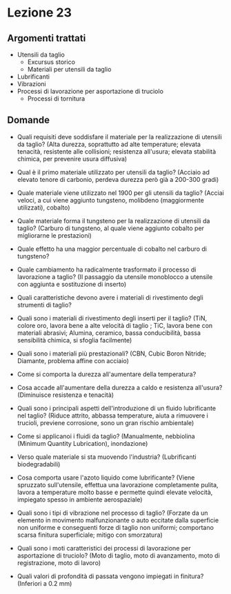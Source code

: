 # Lezione 23
## Argomenti trattati
- Utensili da taglio
	- Excursus storico
	- Materiali per utensili da taglio
- Lubrificanti
- Vibrazioni
- Processi di lavorazione per asportazione di truciolo
	- Processi di tornitura

## Domande
- Quali requisiti deve soddisfare il materiale per la realizzazione di utensili da taglio? (Alta durezza, soprattutto ad alte temperature; elevata tenacità, resistente alle collisioni; resistenza all'usura; elevata stabilità chimica, per prevenire usura diffusiva)
- Qual è il primo materiale utilizzato per utensili da taglio? (Acciaio ad elevato tenore di carbonio, perdeva durezza però già a 200-300 gradi)
- Quale materiale viene utilizzato nel 1900 per gli utensili da taglio? (Acciai veloci, a cui viene aggiunto tungsteno, molibdeno (maggiormente utilizzati), cobalto)
- Quale materiale forma il tungsteno per la realizzazione di utensili da taglio? (Carburo di tungsteno, al quale viene aggiunto cobalto per migliorarne le prestazioni)
- Quale effetto ha una maggior percentuale di cobalto nel carburo di tungsteno?
- Quale cambiamento ha radicalmente trasformato il processo di lavorazione a taglio? (Il passaggio da utensile monoblocco a utensile con aggiunta e sostituzione di inserto)
- Quali caratteristiche devono avere i materiali di rivestimento degli strumenti di taglio?
- Quali sono i materiali di rivestimento degli inserti per il taglio? (TiN, colore oro, lavora bene a alte velocità di taglio ; TiC, lavora bene con materiali abrasivi; Alumina, ceramico, bassa conducibilità, bassa sensibilità chimica, si sfoglia facilmente)
- Quali sono i materiali più prestazionali? (CBN, Cubic Boron Nitride; Diamante, problema affine con acciaio)

- Come si comporta la durezza all'aumentare della temperatura?
- Cosa accade all'aumentare della durezza a caldo e resistenza all'usura? (Diminuisce resistenza e tenacità)

- Quali sono i principali aspetti dell'introduzione di un fluido lubrificante nel taglio? (Riduce attrito, abbassa temperature, aiuta a rimuovere i trucioli, previene corrosione, sono un gran rischio ambientale)
- Come si applicanoi i fluidi da taglio? (Manualmente, nebbiolina (Minimum Quantity Lubrication), inondazione)
- Verso quale materiale si sta muovendo l'industria? (Lubrificanti biodegradabili)
- Cosa comporta usare l'azoto liquido come lubrificante? (Viene spruzzato sull'utensile, effettua una lavorazione completamente pulita, lavora a temperature molto basse e permette quindi elevate velocità, impiegato spesso in ambiente aerospaziale)

- Quali sono i tipi di vibrazione nel processo di taglio? (Forzate da un elemento in movimento malfunzionante o auto eccitate dalla superficie non uniforme e conseguenti forze di taglio non uniformi; comportano scarsa finitura superficiale; mitigo con smorzatura)

- Quali sono i moti caratteristici dei processi di lavorazione per asportazione di truciolo? (Moto di taglio, moto di avanzamento, moto di registrazione, moto di lavoro)
- Quali valori di profondità di passata vengono impiegati in finitura? (Inferiori a 0.2 mm)
